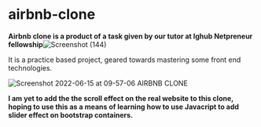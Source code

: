 # airbnb-clone
**Airbnb clone is a product of a task given by our tutor at Ighub Netpreneur fellowship**![Screenshot (144)](https://user-images.githubusercontent.com/100976199/173794280-f49ba7ab-7d49-4d98-b3f3-84b92a1f323b.png)


It is a practice based project, geared towards mastering some front end technologies. 

![Screenshot 2022-06-15 at 09-57-06 AIRBNB CLONE](https://user-images.githubusercontent.com/100976199/173793724-fed0f69b-1dbf-4f13-a89e-d629cc9b3117.png)

**I am yet to add the the scroll effect on the real website to this clone, hoping to use this as a means of learning how to use Javacript to add slider effect on bootstrap containers.**

